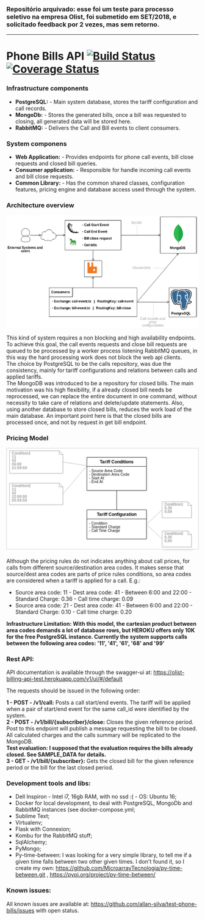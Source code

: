 ### Repositório arquivado: esse foi um teste para processo seletivo na empresa Olist, foi submetido em SET/2018, e solicitado feedback por 2 vezes, mas sem retorno.

___________________

# Phone Bills API [![Build Status](https://travis-ci.org/allan-silva/test-phone-bills.svg?branch=master)](https://travis-ci.org/allan-silva/test-phone-bills)  [![Coverage Status](https://coveralls.io/repos/github/allan-silva/test-phone-bills/badge.svg?branch=master)](https://coveralls.io/github/allan-silva/test-phone-bills?branch=master)

### Infrastructure components

 - **PostgreSQL:** - Main system database, stores the tariff configuration and call records.
 - **MongoDb:** - Stores the generated bills, once a bill was requested to closing, all generated data will be stored here.
 - **RabbitMQ:** - Delivers the Call and Bill events to client consumers.

### System componens

 - **Web Application:** - Provides endpoints for phone call events, bill close requests and closed bill  queries.
 - **Consumer application:** - Responsible for handle incoming call events and bill close requests.
 - **Common Library:** - Has the common shared classes, configuration features, pricing engine and database access used through the system.

### Architecture overview

![alt text](https://raw.githubusercontent.com/allan-silva/test-phone-bills/master/Billing%20System.png)

This kind of system requires a non blocking and high availability endpoints. To achieve this goal, the call events requests and close bill requests are queued to be processed by a worker process listening RabbitMQ queues, in this way the hard processing work does not block the web api clients.  
The choice by PostgreSQL to be the calls repository, was due the consistency, mainly for tariff configurations and relations between calls and applied tariffs.  
The MongoDB was introduced to be a repository for closed bills. The main motivation was his high flexibility, if a already closed bill needs be reprocessed, we can replace the entire document in one command, without necessity to take care of relations and delete/update statements. Also, using another database to store closed bills, reduces the work load of the main database. An important point here is that the closed bills are processed once, and not by request in get bill endpoint.

### Pricing Model

![alt text](https://raw.githubusercontent.com/allan-silva/test-phone-bills/master/PricingModel.png)

Although the pricing rules do not indicates anything about call prices, for calls from different source/destination area codes. It makes sense that source/dest area codes are parts of price rules conditions, so area codes are considered when a tariff is applied for a call. E.g.:  
- Source area code: 11 - Dest area code: 41 - Between 6:00 and 22:00 - Standard Charge: 0.36 - Call time charge: 0.09
- Source area code: 21 - Dest area code: 41 - Between 6:00 and 22:00 - Standard Charge: 0.10 - Call time charge: 0.20

**Infrastructure Limitation: With this model, the cartesian product between area codes demands a lot of database rows, but HEROKU offers only 10K for the free PostgreSQL instance. Currently the system supports calls between the following area codes: '11', '41', '61', '68' and '99'**  

### Rest API:

API documentation is available through the swagger-ui at: https://olist-billing-api-test.herokuapp.com/v1/ui/#/default

The requests should be issued in the following order:

**1 - POST - /v1/call:** Posts a call start/end events. The tariff will be applied when a pair of start/end event for the same call_id were identified by the system.  
**2 - POST - /v1/bill/{subscriber}/close:** Closes the given reference period. Post to this endpoint will publish a message requesting the bill to be closed. All calculated charges and the calls summary will be replicated to the MongoDB.  
**Test evaluation: I supposed that the evaluation requires the bills already closed. See SAMPLE_DATA for details.**  
**3 - GET - /v1/bill/{subscriber}:** Gets the closed bill for the given reference period or the bill for the last closed period.  

### Development tools and libs:

- Dell Inspiron - Intel i7, 16gb RAM, with no ssd :( -  OS: Ubuntu 16;
- Docker for local development,  to deal with PostgreSQL, MongoDb and RabbitMQ instances (see docker-compose.yml;
- Sublime Text;
- Virtualenv;
- Flask with Connexion;
- Kombu for the RabbitMQ stuff;
- SqlAlchemy;
- PyMongo;
- Py-time-between: I was looking for a very simple library, to tell me if a given time falls between two other given times. I don't found it, so I create my own: https://github.com/MicroarrayTecnologia/py-time-between.git , https://pypi.org/project/py-time-between/

### Known issues:
All known issues are available at: https://github.com/allan-silva/test-phone-bills/issues with open status.

